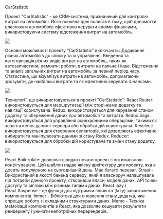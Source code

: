 CarStatistic

Проект "CarStatistic" - це CRM-система, призначений для контролю витрат на автомобілі. Його основна ідея полягає в тому, щоб допомогти власникам автомобілів ефективно керувати своїми фінансами, використовуючи систему відстеження витрат на автомобіль.

<img src='https://i.ibb.co/SKWdNPx/1687002885197.jpg'/>

Основні можливості проекту "CarStatistic" включають:
Додавання різних автомобілів до списку та їх управління.
Введення та категоризація різних видів витрат на автомобіль, таких як автозапчастини, ремонтні роботи, витрати на пальне і інше.
Відстеження та аналіз загальних витрат на автомобіль за певний період часу.
Статистика, що візуалізує витрати на автомобіль, допомагаючи зрозуміти, де найбільші витрати та як ефективно керувати фінансами.

<img src='https://i.ibb.co/hmFnfLS/1687002875197.jpg'/>

Технології, що використовуються в проекті "CarStatistic":
React Router: використовується для маршрутизації між сторінками додатку та навігації користувача.
Redux: використовується для керування станом додатку та збереження даних про автомобілі та витрати.
Redux Saga: використовується для управління асинхронними операціями, такими як завантаження даних з сервера або обробка дій користувача.
Reselect: використовується для створення селекторів, які дозволяють ефективно вибирати та маніпулювати даними зі стану Redux.
Reducer: використовується для обробки дій користувача та зміни стану додатку.

<img src='https://i.ibb.co/YP7pZFq/1687002787037.jpg'/>

React Boilerplate:  дозволяє швидко почати проект з оптимальною конфігурацією. Цей шаблон надає якісну архітектуру для проекту, яка є досить популярною на сьогоднішній день. Має багато переваг.
Strapi - Використаний в якості бекенд серверу, який я власноруч налаштувала під потреби данного проекту, створивши власні моделі даних, API точки доступу та зв'язки між різними типами даних. 
React.lazy і React.Suspense - це функції  для підтримки лінивого (lazy) завантаження компонентів.
Immer -  Бібліотека для оновлення стану додатка, яка спрощує роботу зі складними структурами даних.
Memo - Техніка мемоізації компонентів в React, яка дозволяє кешувати результати рендерингу і уникати непотрібних перерендерів.
